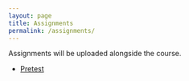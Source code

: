 ```yaml
---
layout: page
title: Assignments
permalink: /assignments/
---
```

Assignments will be uploaded alongside the course. 

- [Pretest](https://goo.gl/yBam9L)